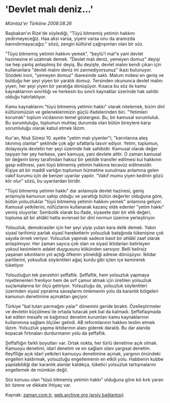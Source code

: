 # 'Devlet malı deniz...'

*Mümtaz'er Türköne 2008.08.26*

<tr><td class="metin" colspan="2" style="padding-top: 20px; padding-left: 5px; padding-right: 10px;">Başbakan'ın Rize'de söylediği, "Tüyü bitmemiş yetimin hakkını yedirmeyeceğiz. Haa aksi varsa, yiyeni varsa onu da aramızda barındırmayacağız." sözü, zengin kültürel çağrışımları olan bir söz.</td></tr><tr><td class="metin" colspan="2" style="padding-top: 20px; padding-left: 5px; padding-right: 10px;"><p>"Tüyü bitmemiş yetimin hakkını yemek", "beytü'l mal"e yani devlet hazinesine el uzatmak demek. "Devlet malı deniz, yemeyen domuz" deyişi ise hep yanlış anlaşılmış bir deyiş. Bu deyişte, devlet malını kendi çıkarı için kullananlara "devlet malını deniz mi zannediyorsunuz" ikazı bulunuyor. Sözdeki ironi, "yemeyen domuz" ibaresinde saklı. Malum midesi en geniş ve bulduğu her şeyi yiyen bir yaratık domuz. Tersinden okununca devlet malını yiyen, her şeyi yiyen bir yaratığa dönüşüyor. Kısaca bu söz ile kamu kaynaklarının sınırlılığı ve herkesin bu sınırlı kaynaklar üzerinde hak sahibi olduğu hatırlatılıyor.
<p> Kamu kaynaklarını "tüyü bitmemiş yetimin hakkı" olarak nitelemek, bizim dinî kültürümüzün ve geleneklerimizin güçlü ifadelerinden biri. "Yetimleri korumak" toplum vicdanının temel göstergesi. Bu, bir kamusal sorumluluk. Bu sorumluluğu, toplumun muhtaç durumda olan bütün bireylere karşı sorumluluğu olarak kabul etmek lâzım. 
<p> Kur'an, Nisâ Sûresi 10. ayette "yetim malı yiyenler"i, "karınlarına ateş tıkınmış olanlar" şeklinde çok ağır sıfatlarla tasvir ediyor. Yetim, toplumun, dolayısıyla devletin her şeyi üzerinde hak sahibidir. Kamusal olarak değer taşıyan her şey herkese, yani kamuya, yani devlete aittir. O zaman kamusal bir değerin birey tarafından haksız bir şekilde transfer edilmesi kul hakkının gasp edilmesi, yani tüyü bitmemiş yetimin hakkına tecavüz edilmesidir. Kişiye ait bir maddî varlığın toplumun hizmetine sunulması anlamına gelen vakıf kurumu için de benzer uyarılar yapılır. "Vakıf mumu yiyen kedinin gözü kör olur" sözü, bu uyarılardan biridir. 
<p> "Tüyü bitmemiş yetimin hakkı" dar anlamıyla devlet hazinesi, geniş anlamıyla kamunun sahip olduğu ve yarattığı bütün değerler olduğuna göre, bütün yolsuzluklar "tüyü bitmemiş yetimin hakkını yemek" anlamına geliyor. Kamusal yetkilerini, nüfûzlarını kullanarak kazanç elde edenler "yetim hakkı" yemiş oluyorlar. Sembolik olarak bu ifade, siyasete dair bir etik değeri, topluma ait bir ahlâkî hatta evrensel bir dinî normun üzerine yerleştiriyor.
<p> Yolsuzluk, demokrasiler için her şeyi yiyip yutan kara delik demek. Yakın siyasî tarihimiz parlak siyasî hareketlerin yolsuzluk batağında tükenişine çok sayıda örnek veriyor. Yolsuzluk yapmak sadece basit bir ahlâkî zaaf olarak anlaşılmıyor. Her zaman sayıca çok olan ve siyasî iktidarları belirleyen yoksul kesimlerin adalet duygusunu kökünden sarsıyor. Belli belirsiz yaşanan sıkıntıların yol açtığı öfkenin yöneldiği adrese dönüşüyor. İktidar partilerini, yoksulluk söylentileri ağaç kurdu gibi içten içe kemirerek tüketiyor.
<p> Yolsuzluğun tek panzehiri şeffaflık. Şeffaflık, hem yolsuzluk yapmaya niyetlenenleri frenliyor hem de sırf çamur atmak için üretilen yolsuzluk suçlamalarına bir ölçü getiriyor. Yolsuzluğu da, yolsuzluk söylentileri üzerinden siyasî yıpratma savaşlarını önlemenin yolu da karanlık bölgeleri kamunun denetimine açmaktan geçiyor. 
<p> Türkiye "bal tutan parmağını yalar" dönemini geride bıraktı. Özelleştirmeler ve devletin küçülmesi ile ortada tutacak pek bal da kalmadı. Şeffaflaşmada kat edilen mesafe ve bağımsız denetim kurumları kamu kaynaklarının kullanımına sağlam ölçüler getirdi. AB reformlarının hakkını teslim etmek lâzım. Yolsuzluk yapma iktidarının alanı giderek daraldı. Bu dar alanda kopacak fırtınaları durdurmanın yolu da şeffaflık.
<p> Şeffaflığın farklı boyutları var. Ortak nokta, her türlü denetime açık olmak. Kamuoyu denetimi, idarî denetim ve en sağlam olanı yargısal denetim. Keyfîliğe açık idarî yetkileri kamuoyu denetimine açmak, yargının önündeki engelleri kaldırmak, yolsuzluğu engellemenin en etkili yolu. Habbenin kubbe yapılabildiği dar karanlık alanlar kaldıkça, tüketici yolsuzluk tartışmalarını engellemek de mümkün değil.
<p> Söz konusu olan "tüyü bitmemiş yetimin hakkı" olduğuna göre kılı kırk yaran bir özene ve dikkate ihtiyaç var.<br/></p></p></p></p></p></p></p></p></p></td></tr>

Kaynak: [zaman.com.tr](http://zaman.com.tr/yazar.do?yazino=730140), [web.archive.org (arşiv bağlantısı)](http://web.archive.org/web/20080912160232/http://www.zaman.com.tr:80/yazar.do?yazino=730140)
